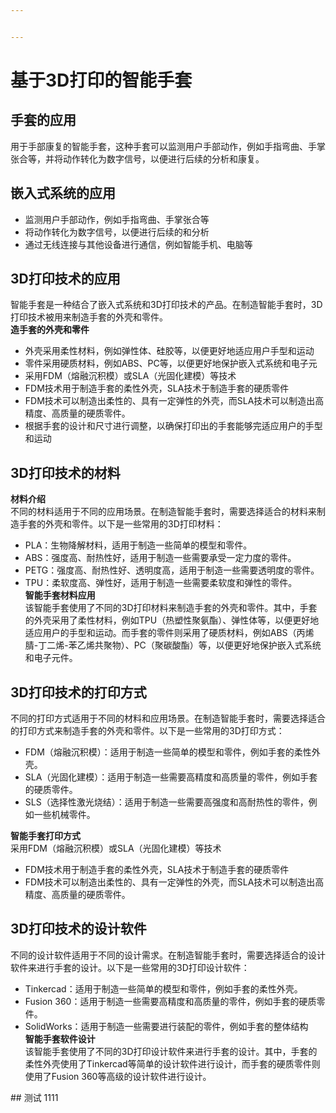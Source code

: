 ```yaml
---


---
```


<h1 id="基于3d打印的智能手套"><span class="prefix"></span><span class="content">基于3D打印的智能手套</span><span class="suffix"></span></h1>
<h2 id="手套的应用"><span class="prefix"></span><span class="content">手套的应用</span><span class="suffix"></span></h2>
<p>用于手部康复的智能手套，这种手套可以监测用户手部动作，例如手指弯曲、手掌张合等，并将动作转化为数字信号，以便进行后续的分析和康复。</p>
<h2 id="嵌入式系统的应用"><span class="prefix"></span><span class="content">嵌入式系统的应用</span><span class="suffix"></span></h2>
<ul>
<li>监测用户手部动作，例如手指弯曲、手掌张合等</li>
<li>将动作转化为数字信号，以便进行后续的和分析</li>
<li>通过无线连接与其他设备进行通信，例如智能手机、电脑等</li>
</ul>
<h2 id="d打印技术的应用"><span class="prefix"></span><span class="content">3D打印技术的应用</span><span class="suffix"></span></h2>
<p>智能手套是一种结合了嵌入式系统和3D打印技术的产品。在制造智能手套时，3D打印技术被用来制造手套的外壳和零件。<br>
<strong>造手套的外壳和零件</strong></p>
<ul>
<li>外壳采用柔性材料，例如弹性体、硅胶等，以便更好地适应用户手型和运动</li>
<li>零件采用硬质材料，例如ABS、PC等，以便更好地保护嵌入式系统和电子元</li>
<li>采用FDM（熔融沉积模）或SLA（光固化建模）等技术</li>
<li>FDM技术用于制造手套的柔性外壳，SLA技术于制造手套的硬质零件</li>
<li>FDM技术可以制造出柔性的、具有一定弹性的外壳，而SLA技术可以制造出高精度、高质量的硬质零件。</li>
<li>根据手套的设计和尺寸进行调整，以确保打印出的手套能够完适应用户的手型和运动</li>
</ul>
<h2 id="d打印技术的材料"><span class="prefix"></span><span class="content">3D打印技术的材料</span><span class="suffix"></span></h2>
<p><strong>材料介绍</strong><br>
不同的材料适用于不同的应用场景。在制造智能手套时，需要选择适合的材料来制造手套的外壳和零件。以下是一些常用的3D打印材料：</p>
<ul>
<li>PLA：生物降解材料，适用于制造一些简单的模型和零件。</li>
<li>ABS：强度高、耐热性好，适用于制造一些需要承受一定力度的零件。</li>
<li>PETG：强度高、耐热性好、透明度高，适用于制造一些需要透明度的零件。</li>
<li>TPU：柔软度高、弹性好，适用于制造一些需要柔软度和弹性的零件。<br>
<strong>智能手套材料应用</strong><br>
该智能手套使用了不同的3D打印材料来制造手套的外壳和零件。其中，手套的外壳采用了柔性材料，例如TPU（热塑性聚氨酯）、弹性体等，以便更好地适应用户的手型和运动。而手套的零件则采用了硬质材料，例如ABS（丙烯腈-丁二烯-苯乙烯共聚物）、PC（聚碳酸酯）等，以便更好地保护嵌入式系统和电子元件。</li>
</ul>
<h2 id="d打印技术的打印方式"><span class="prefix"></span><span class="content">3D打印技术的打印方式</span><span class="suffix"></span></h2>
<p>不同的打印方式适用于不同的材料和应用场景。在制造智能手套时，需要选择适合的打印方式来制造手套的外壳和零件。以下是一些常用的3D打印方式：</p>
<ul>
<li>FDM（熔融沉积模）：适用于制造一些简单的模型和零件，例如手套的柔性外壳。</li>
<li>SLA（光固化建模）：适用于制造一些需要高精度和高质量的零件，例如手套的硬质零件。</li>
<li>SLS（选择性激光烧结）：适用于制造一些需要高强度和高耐热性的零件，例如一些机械零件。</li>
</ul>
<p><strong>智能手套打印方式</strong><br>
采用FDM（熔融沉积模）或SLA（光固化建模）等技术</p>
<ul>
<li>FDM技术用于制造手套的柔性外壳，SLA技术于制造手套的硬质零件</li>
<li>FDM技术可以制造出柔性的、具有一定弹性的外壳，而SLA技术可以制造出高精度、高质量的硬质零件。</li>
</ul>
<h2 id="d打印技术的设计软件"><span class="prefix"></span><span class="content">3D打印技术的设计软件</span><span class="suffix"></span></h2>
<p>不同的设计软件适用于不同的设计需求。在制造智能手套时，需要选择适合的设计软件来进行手套的设计。以下是一些常用的3D打印设计软件：</p>
<ul>
<li>Tinkercad：适用于制造一些简单的模型和零件，例如手套的柔性外壳。</li>
<li>Fusion 360：适用于制造一些需要高精度和高质量的零件，例如手套的硬质零件。</li>
<li>SolidWorks：适用于制造一些需要进行装配的零件，例如手套的整体结构<br>
<strong>智能手套软件设计</strong><br>
该智能手套使用了不同的3D打印设计软件来进行手套的设计。其中，手套的柔性外壳使用了Tinkercad等简单的设计软件进行设计，而手套的硬质零件则使用了Fusion 360等高级的设计软件进行设计。</li>
</ul>
## 测试
1111
